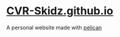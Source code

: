 # [CVR-Skidz.github.io](https://CVR-Skidz.github.io)
A personal website made with [pelican](https://docs.getpelican.com)